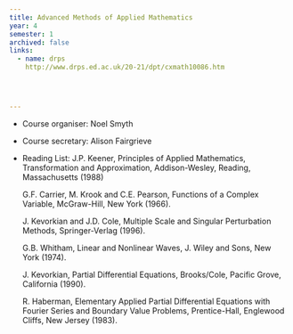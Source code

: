 ```yaml
---
title: Advanced Methods of Applied Mathematics	
year: 4
semester: 1
archived: false
links:
  - name: drps
    http://www.drps.ed.ac.uk/20-21/dpt/cxmath10086.htm




---
```


- Course organiser: Noel Smyth

- Course secretary: Alison Fairgrieve

- Reading List: J.P. Keener, Principles of Applied Mathematics, Transformation and Approximation, Addison-Wesley, Reading, Massachusetts (1988)

   G.F. Carrier, M. Krook and C.E. Pearson, Functions of a Complex Variable, McGraw-Hill, New York (1966).

    J. Kevorkian and J.D. Cole, Multiple Scale and Singular Perturbation Methods, Springer-Verlag (1996).

    G.B. Whitham, Linear and Nonlinear Waves, J. Wiley and Sons, New York (1974).
   
    J. Kevorkian, Partial Differential Equations, Brooks/Cole, Pacific Grove, California (1990).
   
    R. Haberman, Elementary Applied Partial Differential Equations with  Fourier Series and Boundary Value Problems, Prentice-Hall, Englewood  Cliffs, New Jersey (1983).